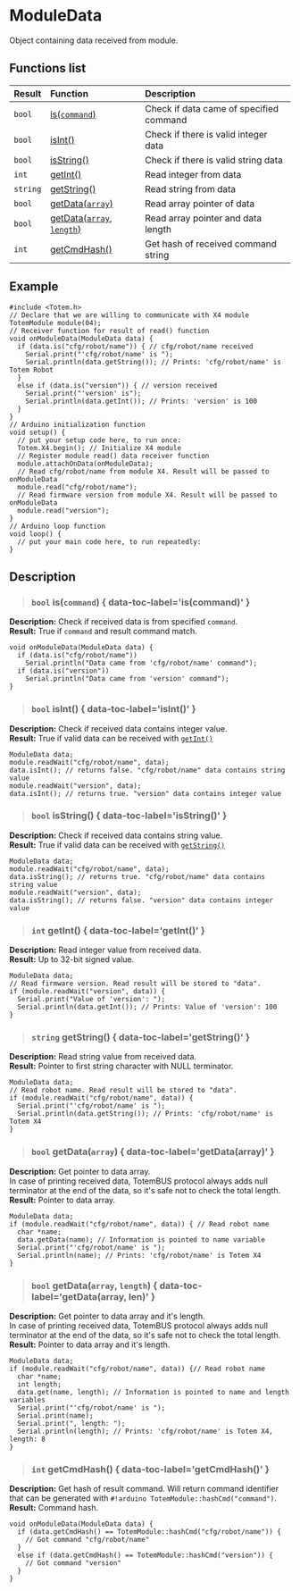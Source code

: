 # ModuleData

Object containing data received from module.

## Functions list

| Result | Function | Description |
| :----- | :------- | :---------- |
| `bool` | [is(`command`)](#bool-iscommand) | Check if data came of specified command |
| `bool` | [isInt()](#bool-isint) | Check if there is valid integer data |
| `bool` | [isString()](#bool-isstring) | Check if there is valid string data |
| `int`  | [getInt()](#int-getint) | Read integer from data |
|`string`| [getString()](#string-getstring) | Read string from data |
| `bool` | [getData(`array`)](#bool-getdataarray) | Read array pointer of data |
| `bool` | [getData(`array`, `length`)](#bool-getdataarray-length) | Read array pointer and data length |
| `int`  | [getCmdHash()](#int-getcmdhash) | Get hash of received command string |

## Example

```arduino
#include <Totem.h>
// Declare that we are willing to communicate with X4 module
TotemModule module(04);
// Receiver function for result of read() function
void onModuleData(ModuleData data) {
  if (data.is("cfg/robot/name")) { // cfg/robot/name received
    Serial.print("'cfg/robot/name' is ");
    Serial.println(data.getString()); // Prints: 'cfg/robot/name' is Totem Robot
  }
  else if (data.is("version")) { // version received
    Serial.print("'version' is");
    Serial.println(data.getInt()); // Prints: 'version' is 100
  }
}
// Arduino initialization function
void setup() {
  // put your setup code here, to run once:
  Totem.X4.begin(); // Initialize X4 module
  // Register module read() data receiver function
  module.attachOnData(onModuleData);
  // Read cfg/robot/name from module X4. Result will be passed to onModuleData
  module.read("cfg/robot/name");
  // Read firmware version from module X4. Result will be passed to onModuleData
  module.read("version");
}
// Arduino loop function
void loop() {
  // put your main code here, to run repeatedly:
}
```

## Description

> ### `bool` is(`command`) { data-toc-label='is(command)' }

**Description:** Check if received data is from specified `command`.  
**Result:** True if `command` and result command match.

```arduino
void onModuleData(ModuleData data) {
  if (data.is("cfg/robot/name"))
    Serial.println("Data came from 'cfg/robot/name' command");
  if (data.is("version"))
    Serial.println("Data came from 'version' command");
}
```

> ### `bool` isInt() { data-toc-label='isInt()' }

**Description:** Check if received data contains integer value.  
**Result:** True if valid data can be received with [`getInt()`](#int-getint)

```arduino
ModuleData data;
module.readWait("cfg/robot/name", data);
data.isInt(); // returns false. "cfg/robot/name" data contains string value
module.readWait("version", data);
data.isInt(); // returns true. "version" data contains integer value
```

> ### `bool` isString() { data-toc-label='isString()' }

**Description:** Check if received data contains string value.  
**Result:** True if valid data can be received with [`getString()`](#string-getstring)

```arduino
ModuleData data;
module.readWait("cfg/robot/name", data);
data.isString(); // returns true. "cfg/robot/name" data contains string value
module.readWait("version", data);
data.isString(); // returns false. "version" data contains integer value
```

> ### `int` getInt() { data-toc-label='getInt()' }

**Description:** Read integer value from received data.  
**Result:** Up to 32-bit signed value.

```arduino
ModuleData data;
// Read firmware version. Read result will be stored to "data".
if (module.readWait("version", data)) {
  Serial.print("Value of 'version': ");
  Serial.println(data.getInt()); // Prints: Value of 'version': 100
}
```

> ### `string` getString() { data-toc-label='getString()' }

**Description:** Read string value from received data.  
**Result:** Pointer to first string character with NULL terminator.

```arduino
ModuleData data;
// Read robot name. Read result will be stored to "data".
if (module.readWait("cfg/robot/name", data)) {
  Serial.print("'cfg/robot/name' is ");
  Serial.println(data.getString()); // Prints: 'cfg/robot/name' is Totem X4
}
```

> ### `bool` getData(`array`) { data-toc-label='getData(array)' }

**Description:** Get pointer to data array.  
In case of printing received data, TotemBUS protocol always adds null terminator at the end of the data, so it's safe not to check the total length.  
**Result:** Pointer to data array.

```arduino
ModuleData data;
if (module.readWait("cfg/robot/name", data)) { // Read robot name
  char *name;
  data.getData(name); // Information is pointed to name variable
  Serial.print("'cfg/robot/name' is ");
  Serial.println(name); // Prints: 'cfg/robot/name' is Totem X4
}
```

> ### `bool` getData(`array`, `length`) { data-toc-label='getData(array, len)' }

**Description:** Get pointer to data array and it's length.  
In case of printing received data, TotemBUS protocol always adds null terminator at the end of the data, so it's safe not to check the total length.  
**Result:** Pointer to data array and it's length.

```arduino
ModuleData data;
if (module.readWait("cfg/robot/name", data)) {// Read robot name
  char *name;
  int length;
  data.get(name, length); // Information is pointed to name and length variables
  Serial.print("'cfg/robot/name' is ");
  Serial.print(name);
  Serial.print(", length: ");
  Serial.println(length); // Prints: 'cfg/robot/name' is Totem X4, length: 8
}
```

> ### `int` getCmdHash()  { data-toc-label='getCmdHash()' }

**Description:** Get hash of result command.
Will return command identifier that can be generated with `#!arduino TotemModule::hashCmd("command")`.  
**Result:** Command hash.

```arduino
void onModuleData(ModuleData data) {
  if (data.getCmdHash() == TotemModule::hashCmd("cfg/robot/name")) {
    // Got command "cfg/robot/name"
  }
  else if (data.getCmdHash() == TotemModule::hashCmd("version")) {
    // Got command "version"
  }
}
```
